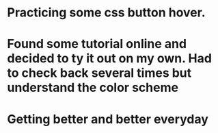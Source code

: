 # Practicing some css button hover.
# Found some tutorial online and decided to ty it out on my own. Had to check back several times but understand the color scheme
# Getting better and better everyday
